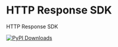 # HTTP Response SDK
HTTP Response SDK

[![PyPI Downloads](https://img.shields.io/pypi/dm/responsinator.svg?label=PyPI%20downloads)](
https://pypi.org/project/responsinator/)

